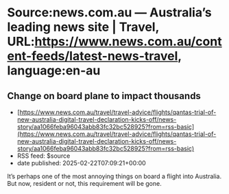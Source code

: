 # Source:news.com.au — Australia’s leading news site | Travel, URL:https://www.news.com.au/content-feeds/latest-news-travel, language:en-au

## Change on board plane to impact thousands
 - [https://www.news.com.au/travel/travel-advice/flights/qantas-trial-of-new-australia-digital-travel-declaration-kicks-off/news-story/aa1066feba96043abb83fc32bc528925?from=rss-basic](https://www.news.com.au/travel/travel-advice/flights/qantas-trial-of-new-australia-digital-travel-declaration-kicks-off/news-story/aa1066feba96043abb83fc32bc528925?from=rss-basic)
 - RSS feed: $source
 - date published: 2025-02-22T07:09:21+00:00

It’s perhaps one of the most annoying things on board a flight into Australia. But now, resident or not, this requirement will be gone.

